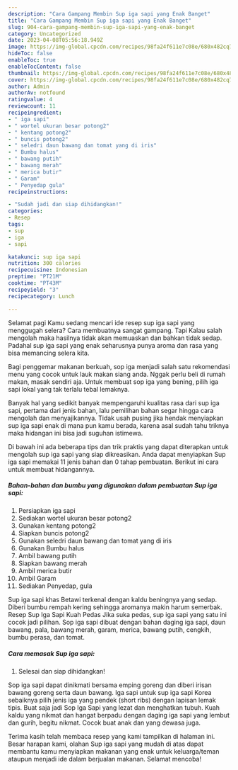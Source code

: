 ```yaml
---
description: "Cara Gampang Membin Sup iga sapi yang Enak Banget"
title: "Cara Gampang Membin Sup iga sapi yang Enak Banget"
slug: 904-cara-gampang-membin-sup-iga-sapi-yang-enak-banget
category: Uncategorized
date: 2023-04-08T05:56:18.949Z
image: https://img-global.cpcdn.com/recipes/98fa24f611e7c08e/680x482cq70/sup-iga-sapi-foto-resep-utama.jpg
hideToc: false
enableToc: true
enableTocContent: false
thumbnail: https://img-global.cpcdn.com/recipes/98fa24f611e7c08e/680x482cq70/sup-iga-sapi-foto-resep-utama.jpg
cover: https://img-global.cpcdn.com/recipes/98fa24f611e7c08e/680x482cq70/sup-iga-sapi-foto-resep-utama.jpg
author: Admin
authorAv: notfound
ratingvalue: 4
reviewcount: 11
recipeingredient:
- " iga sapi"
- " wortel ukuran besar potong2"
- " kentang potong2"
- " buncis potong2"
- " seledri daun bawang dan tomat yang di iris"
- " Bumbu halus"
- " bawang putih"
- " bawang merah"
- " merica butir"
- " Garam"
- " Penyedap gula"
recipeinstructions:

- "Sudah jadi dan siap dihidangkan!"
categories:
- Resep
tags:
- sup
- iga
- sapi

katakunci: sup iga sapi 
nutrition: 300 calories
recipecuisine: Indonesian
preptime: "PT21M"
cooktime: "PT43M"
recipeyield: "3"
recipecategory: Lunch

---
```



Selamat pagi Kamu sedang mencari ide resep sup iga sapi yang menggugah selera? Cara membuatnya sangat gampang. Tapi Kalau salah mengolah maka hasilnya tidak akan memuaskan dan bahkan tidak sedap. Padahal sup iga sapi yang enak seharusnya punya aroma dan rasa yang bisa memancing selera kita.


Bagi penggemar makanan berkuah, sop iga menjadi salah satu rekomendasi menu yang cocok untuk lauk makan siang anda. Nggak perlu beli di rumah makan, masak sendiri aja. Untuk membuat sop iga yang bening, pilih iga sapi lokal yang tak terlalu tebal lemaknya.

Banyak hal yang sedikit banyak mempengaruhi kualitas rasa dari sup iga sapi, pertama dari jenis bahan, lalu pemilihan bahan segar hingga cara mengolah dan menyajikannya. Tidak usah pusing jika hendak menyiapkan sup iga sapi enak di mana pun kamu berada, karena asal sudah tahu triknya maka hidangan ini bisa jadi suguhan istimewa.


Di bawah ini ada beberapa tips dan trik praktis yang dapat diterapkan untuk mengolah sup iga sapi yang siap dikreasikan. Anda dapat menyiapkan Sup iga sapi memakai 11 jenis bahan dan 0 tahap pembuatan. Berikut ini cara untuk membuat hidangannya.

<!--inarticleads1-->

##### Bahan-bahan dan bumbu yang digunakan dalam pembuatan Sup iga sapi:

1. Persiapkan  iga sapi
1. Sediakan  wortel ukuran besar potong2
1. Gunakan  kentang potong2
1. Siapkan  buncis potong2
1. Gunakan  seledri daun bawang dan tomat yang di iris
1. Gunakan  Bumbu halus
1. Ambil  bawang putih
1. Siapkan  bawang merah
1. Ambil  merica butir
1. Ambil  Garam
1. Sediakan  Penyedap, gula


Sup iga sapi khas Betawi terkenal dengan kaldu beningnya yang sedap. Diberi bumbu rempah kering sehingga aromanya makin harum semerbak. Resep Sup Iga Sapi Kuah Pedas Jika suka pedas, sup iga sapi yang satu ini cocok jadi pilihan. Sop iga sapi dibuat dengan bahan daging iga sapi, daun bawang, pala, bawang merah, garam, merica, bawang putih, cengkih, bumbu perasa, dan tomat. 

<!--inarticleads2-->

##### Cara memasak Sup iga sapi:


1. Selesai dan siap dihidangkan!

Sop iga sapi dapat dinikmati bersama emping goreng dan diberi irisan bawang goreng serta daun bawang. Iga sapi untuk sup iga sapi Korea sebaiknya pilih jenis iga yang pendek (short ribs) dengan lapisan lemak tipis. Buat saja jadi Sop Iga Sapi yang lezat dan menghatkan tubuh. Kuah kaldu yang nikmat dan hangat berpadu dengan daging iga sapi yang lembut dan gurih, begitu nikmat. Cocok buat anak dan yang dewasa juga. 

Terima kasih telah membaca resep yang kami tampilkan di halaman ini. Besar harapan kami, olahan Sup iga sapi yang mudah di atas dapat membantu kamu menyiapkan makanan yang enak untuk keluarga/teman ataupun menjadi ide dalam berjualan makanan. Selamat mencoba!
